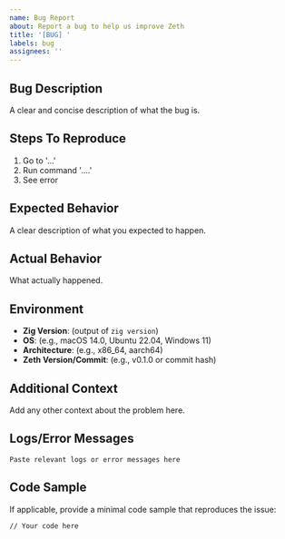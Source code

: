 ```yaml
---
name: Bug Report
about: Report a bug to help us improve Zeth
title: '[BUG] '
labels: bug
assignees: ''
---
```


## Bug Description
A clear and concise description of what the bug is.

## Steps To Reproduce
1. Go to '...'
2. Run command '....'
3. See error

## Expected Behavior
A clear description of what you expected to happen.

## Actual Behavior
What actually happened.

## Environment
- **Zig Version**: (output of `zig version`)
- **OS**: (e.g., macOS 14.0, Ubuntu 22.04, Windows 11)
- **Architecture**: (e.g., x86_64, aarch64)
- **Zeth Version/Commit**: (e.g., v0.1.0 or commit hash)

## Additional Context
Add any other context about the problem here.

## Logs/Error Messages
```
Paste relevant logs or error messages here
```

## Code Sample
If applicable, provide a minimal code sample that reproduces the issue:

```zig
// Your code here
```

